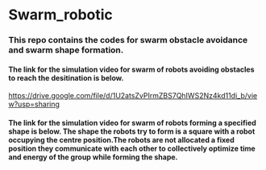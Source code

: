 # Swarm_robotic
### This repo contains the codes for swarm obstacle avoidance and swarm shape formation.
#### The link for the simulation video for swarm of robots avoiding obstacles to reach the desitination is below.
https://drive.google.com/file/d/1U2atsZvPIrmZBS7QhIWS2Nz4kd11di_b/view?usp=sharing
#### The link for the simulation video for swarm of robots forming a specified shape is below. The shape the robots try to form is a square with a robot occupying the centre position.The robots are not allocated a fixed position they communicate with each other to collectively optimize time and energy of the group while forming the shape.

